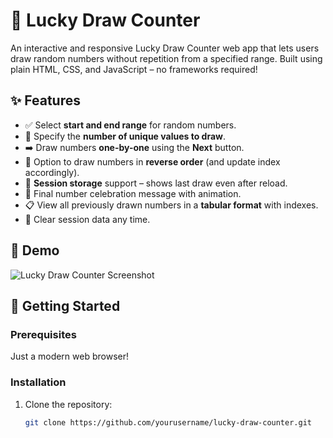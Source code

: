 # 🎯 Lucky Draw Counter

An interactive and responsive Lucky Draw Counter web app that lets users draw random numbers without repetition from a specified range. Built using plain HTML, CSS, and JavaScript – no frameworks required!

## ✨ Features

- ✅ Select **start and end range** for random numbers.
- 🎲 Specify the **number of unique values to draw**.
- ➡️ Draw numbers **one-by-one** using the **Next** button.
- 🔁 Option to draw numbers in **reverse order** (and update index accordingly).
- 🧠 **Session storage** support – shows last draw even after reload.
- 🎉 Final number celebration message with animation.
- 📋 View all previously drawn numbers in a **tabular format** with indexes.
- 🧹 Clear session data any time.

## 📸 Demo

![Lucky Draw Counter Screenshot](https://your-image-url-if-you-have-one)

## 🚀 Getting Started

### Prerequisites

Just a modern web browser!

### Installation

1. Clone the repository:
   ```bash
   git clone https://github.com/yourusername/lucky-draw-counter.git
